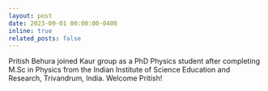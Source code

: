 ```yaml
---
layout: post
date: 2023-09-01 00:00:00-0400
inline: true
related_posts: false
---
```


Pritish Behura joined Kaur group as a PhD Physics student after completing M.Sc in Physics from the Indian Institute of Science Education and Research, Trivandrum, India. Welcome Pritish!
